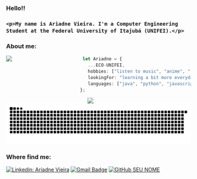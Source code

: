 <h3>Hello!!<h3>

    <p>My name is Ariadne Vieira. I'm a Computer Engineering Student at the Federal University of Itajubá (UNIFEI).</p>

<h3>About me:</h3> 
<div>

<img align='left' width="40%" margin="20" src="https://media.giphy.com/media/wwg1suUiTbCY8H8vIA/giphy-downsized-large.gif" />

```ts
 let Ariadne = {
   ...ECO-UNIFEI, 
   hobbies: ["listen to music", "anime", "read", "watch random movies"],
   lookingFor: "learning a bit more everyday.",
   languages: ["java", "python", "javascript", "typescript", "C", "C++"],
};
```
<img width="56%" align='right' src="https://github-readme-stats.vercel.app/api?username=aaaririri&show_icons=true&title_color=fff&text_color=0c310c&icon_color=fff&bg_color=228b22&cache_seconds=2300">
</div>

![Snake animation](https://github.com/Aaaririri/Aaaririri/blob/output/github-contribution-grid-snake.svg)


</div>
<h3>Where find me:</h3> 

[![Linkedin: Ariadne Vieira](https://img.shields.io/badge/-Ariadne-0c310c?style=flat-square&logo=Linkedin&logoColor=white&link=https://www.linkedin.com/in/ariadne-vieira-dev/)](LINK-DO-SEU-LINKEDIN)
[![Gmail Badge](https://img.shields.io/badge/-ariadne.vieira.dev@gmail.com-228b22?style=flat-square&logo=Gmail&logoColor=white&link=mailto:ariadne.vieira.dev@gmail.com)](mailto:SEU-EMAIL)
[![GitHub SEU NOME]( https://img.shields.io/github/followers/aaaririri?label=follow&style=social)](LINK-DO-SEU-GITHUB)

<!---
Aaaririri/Aaaririri is a ✨ special ✨ repository because its `README.md` (this file) appears on your GitHub profile.
You can click the Preview link to take a look at your changes.
--->
